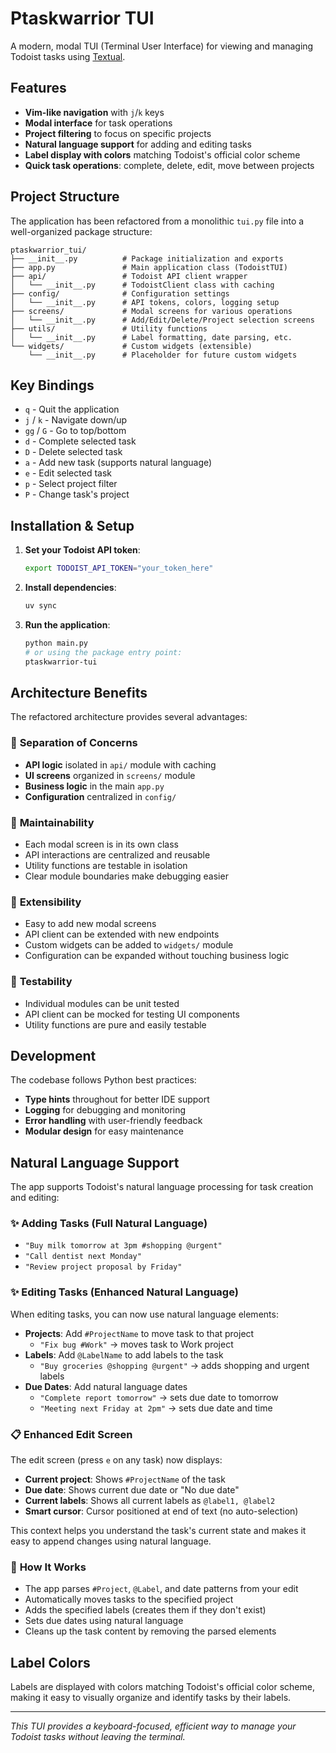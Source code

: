 # Ptaskwarrior TUI

A modern, modal TUI (Terminal User Interface) for viewing and managing Todoist tasks using [Textual](https://textual.textualize.io/).

## Features

- **Vim-like navigation** with `j`/`k` keys
- **Modal interface** for task operations
- **Project filtering** to focus on specific projects
- **Natural language support** for adding and editing tasks
- **Label display with colors** matching Todoist's official color scheme
- **Quick task operations**: complete, delete, edit, move between projects

## Project Structure

The application has been refactored from a monolithic `tui.py` file into a well-organized package structure:

```
ptaskwarrior_tui/
├── __init__.py          # Package initialization and exports
├── app.py               # Main application class (TodoistTUI)
├── api/                 # Todoist API client wrapper
│   └── __init__.py      # TodoistClient class with caching
├── config/              # Configuration settings
│   └── __init__.py      # API tokens, colors, logging setup
├── screens/             # Modal screens for various operations
│   └── __init__.py      # Add/Edit/Delete/Project selection screens
├── utils/               # Utility functions
│   └── __init__.py      # Label formatting, date parsing, etc.
└── widgets/             # Custom widgets (extensible)
    └── __init__.py      # Placeholder for future custom widgets
```

## Key Bindings

- `q` - Quit the application
- `j` / `k` - Navigate down/up
- `gg` / `G` - Go to top/bottom
- `d` - Complete selected task
- `D` - Delete selected task
- `a` - Add new task (supports natural language)
- `e` - Edit selected task
- `p` - Select project filter
- `P` - Change task's project

## Installation & Setup

1. **Set your Todoist API token**:
   ```bash
   export TODOIST_API_TOKEN="your_token_here"
   ```

2. **Install dependencies**:
   ```bash
   uv sync
   ```

3. **Run the application**:
   ```bash
   python main.py
   # or using the package entry point:
   ptaskwarrior-tui
   ```

## Architecture Benefits

The refactored architecture provides several advantages:

### 🎯 **Separation of Concerns**
- **API logic** isolated in `api/` module with caching
- **UI screens** organized in `screens/` module  
- **Business logic** in the main `app.py`
- **Configuration** centralized in `config/`

### 🔧 **Maintainability**
- Each modal screen is in its own class
- API interactions are centralized and reusable
- Utility functions are testable in isolation
- Clear module boundaries make debugging easier

### 🚀 **Extensibility**
- Easy to add new modal screens
- API client can be extended with new endpoints
- Custom widgets can be added to `widgets/` module
- Configuration can be expanded without touching business logic

### 🧪 **Testability**
- Individual modules can be unit tested
- API client can be mocked for testing UI components
- Utility functions are pure and easily testable

## Development

The codebase follows Python best practices:

- **Type hints** throughout for better IDE support
- **Logging** for debugging and monitoring
- **Error handling** with user-friendly feedback
- **Modular design** for easy maintenance

## Natural Language Support

The app supports Todoist's natural language processing for task creation and editing:

### ✨ **Adding Tasks** (Full Natural Language)
- `"Buy milk tomorrow at 3pm #shopping @urgent"`
- `"Call dentist next Monday"`  
- `"Review project proposal by Friday"`

### ✨ **Editing Tasks** (Enhanced Natural Language)
When editing tasks, you can now use natural language elements:

- **Projects**: Add `#ProjectName` to move task to that project
  - `"Fix bug #Work"` → moves task to Work project
- **Labels**: Add `@LabelName` to add labels to the task
  - `"Buy groceries @shopping @urgent"` → adds shopping and urgent labels
- **Due Dates**: Add natural language dates
  - `"Complete report tomorrow"` → sets due date to tomorrow
  - `"Meeting next Friday at 2pm"` → sets due date and time

### 📋 **Enhanced Edit Screen**
The edit screen (press `e` on any task) now displays:

- **Current project**: Shows `#ProjectName` of the task
- **Due date**: Shows current due date or "No due date"
- **Current labels**: Shows all current labels as `@label1, @label2`
- **Smart cursor**: Cursor positioned at end of text (no auto-selection)

This context helps you understand the task's current state and makes it easy to append changes using natural language.

### 🔧 **How It Works**
- The app parses `#Project`, `@Label`, and date patterns from your edit
- Automatically moves tasks to the specified project
- Adds the specified labels (creates them if they don't exist)
- Sets due dates using natural language
- Cleans up the task content by removing the parsed elements

## Label Colors

Labels are displayed with colors matching Todoist's official color scheme, making it easy to visually organize and identify tasks by their labels.

---

*This TUI provides a keyboard-focused, efficient way to manage your Todoist tasks without leaving the terminal.*
